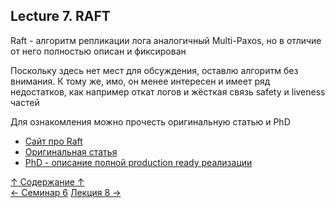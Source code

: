 ## Lecture 7. RAFT

Raft - алгоритм репликации лога аналогичный Multi-Paxos, но в отличие от него полностью описан и фиксирован

Поскольку здесь нет мест для обсуждения, оставлю алгоритм без внимания. К тому же, имо, он менее интересен и имеет ряд недостатков, как например откат логов и жёсткая связь safety и liveness частей

Для ознакомления можно прочесть оригинальную статью и PhD
- [Сайт про Raft](https://raft.github.io/)
- [Оригинальная статья](https://raft.github.io/raft.pdf)
- [PhD - описание полной production ready реализации](https://web.stanford.edu/~ouster/cgi-bin/papers/OngaroPhD.pdf)

[↑ Содержание ↑](https://github.com/ddvamp/distributed-db-learning/tree/main/notes/dist-sys-mipt#содержание)\
[← Семинар 6](https://github.com/ddvamp/distributed-db-learning/blob/main/notes/dist-sys-mipt/seminars/seminar-5.md)
[Лекция 8 →](https://github.com/ddvamp/distributed-db-learning/blob/main/notes/dist-sys-mipt/lectures/lecture-8.md)
